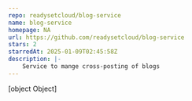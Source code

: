 ```yaml
---
repo: readysetcloud/blog-service
name: blog-service
homepage: NA
url: https://github.com/readysetcloud/blog-service
stars: 2
starredAt: 2025-01-09T02:45:58Z
description: |-
    Service to mange cross-posting of blogs
---
```


[object Object]
